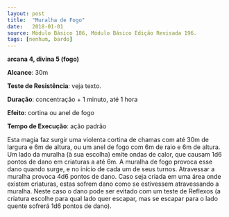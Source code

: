 ```yaml
---
layout: post
title:  "Muralha de Fogo"
date:   2018-01-01
source: Módulo Básico 186, Módulo Básico Edição Revisada 196.
tags: [nenhum, bardo]
---
```


**arcana 4, divina 5 (fogo)**

**Alcance**: 30m

**Teste de Resistência**: veja texto.

**Duração**: concentração + 1 minuto, até 1 hora

**Efeito**: cortina ou anel de fogo

**Tempo de Execução**: ação padrão

Esta magia faz surgir uma violenta cortina de chamas com até 30m de largura e 6m de altura, ou um anel de fogo com 6m de raio e 6m de altura.
Um lado da muralha (à sua escolha) emite ondas de calor, que causam 1d6 pontos de dano em criaturas a até 6m. A muralha de fogo provoca esse dano quando surge, e no início de cada um de seus turnos. Atravessar a muralha provoca 4d6 pontos de dano.
Caso seja criada em uma área onde existem criaturas, estas sofrem dano como se estivessem atravessando a muralha. Neste caso o dano pode ser evitado com um teste de Reflexos (a criatura escolhe para qual lado quer escapar, mas se escapar para o lado quente sofrerá 1d6 pontos de dano).
